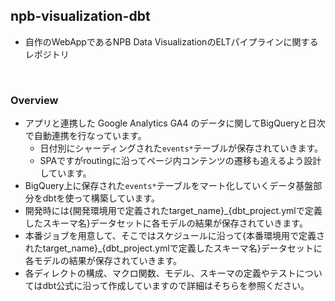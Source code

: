 ## npb-visualization-dbt

- 自作のWebAppであるNPB Data VisualizationのELTパイプラインに関するレポジトリ

<br />

### Overview
- アプリと連携した Google Analytics GA4 のデータに関してBigQueryと日次で自動連携を行なっています。
  - 日付別にシャーディングされた`events*`テーブルが保存されていきます。
  - SPAですがroutingに沿ってページ内コンテンツの遷移も追えるよう設計しています。
- BigQuery上に保存された`events*`テーブルをマート化していくデータ基盤部分をdbtを使って構築しています。
- 開発時には{開発環境用で定義されたtarget_name}_{dbt_project.ymlで定義したスキーマ名}データセットに各モデルの結果が保存されていきます。
- 本番ジョブを用意して、そこではスケジュールに沿って{本番環境用で定義されたtarget_name}_{dbt_project.ymlで定義したスキーマ名}データセットに各モデルの結果が保存されていきます。
- 各ディレクトの構成、マクロ関数、モデル、スキーマの定義やテストについてはdbt公式に沿って作成していますので詳細はそちらを参照ください。

